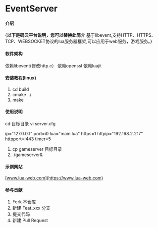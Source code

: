 # EventServer

#### 介绍
{**以下是码云平台说明，您可以替换此简介**
基于libevent,支持HTTP、HTTPS、TCP、WEBSOCKET协议的lua服务器框架,可以应用于web服务，游戏服务。}

#### 软件架构


依赖libevent(修改http.c）
依赖openssl
依赖luajit



#### 安装教程(linux)

1. cd build
2. cmake ../
3. make


#### 使用说明

cd 目标目录
vi server.cfg

ip="127.0.0.1"
port=i0
lua="main.lua"
https=1
httpip="192.168.2.217"
httpport=i443
timer=5


1. cp gameserver 目标目录
2. ./gameserver&

#### 示例网站
[www.lua-web.com](https://www.lua-web.com)

#### 参与贡献

1. Fork 本仓库
2. 新建 Feat_xxx 分支
3. 提交代码
4. 新建 Pull Request

